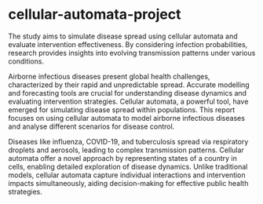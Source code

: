 # cellular-automata-project
The study aims to simulate disease spread using cellular automata and evaluate intervention effectiveness. By considering infection probabilities, research provides insights into evolving transmission patterns under various conditions.

Airborne infectious diseases present global health challenges, characterized by their
rapid and unpredictable spread. Accurate modelling and forecasting tools are crucial
for understanding disease dynamics and evaluating intervention strategies. Cellular
automata, a powerful tool, have emerged for simulating disease spread within
populations. This report focuses on using cellular automata to model airborne
infectious diseases and analyse different scenarios for disease control.

Diseases like influenza, COVID-19, and tuberculosis spread via respiratory droplets
and aerosols, leading to complex transmission patterns. Cellular automata offer a
novel approach by representing states of a country in cells, enabling detailed
exploration of disease dynamics. Unlike traditional models, cellular automata
capture individual interactions and intervention impacts simultaneously, aiding
decision-making for effective public health strategies.
